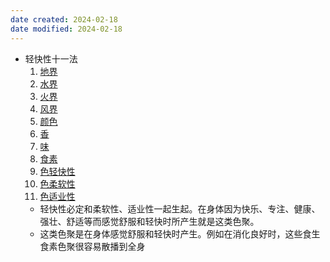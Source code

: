 ```yaml
---
date created: 2024-02-18
date modified: 2024-02-18
---
```

- 轻快性十一法
    1. [地界](地界.md) 
    2. [水界](水界.md)
    3. [火界](火界.md)
    4. [风界](风界.md)
    5. [颜色](颜色.md)
    6. [香](香.md)
    7. [味](味.md)
    8. [食素](食素.md) 
    9. [色轻快性](色轻快性.md) 
    10. [色柔软性](色柔软性.md)
    11. [色适业性](色适业性.md) 
    - 轻快性必定和柔软性、适业性一起生起。在身体因为快乐、专注、健康、强壮、舒适等而感觉舒服和轻快时所产生就是这类色聚。
    - 这类色聚是在身体感觉舒服和轻快时产生。例如在消化良好时，这些食生食素色聚很容易散播到全身

